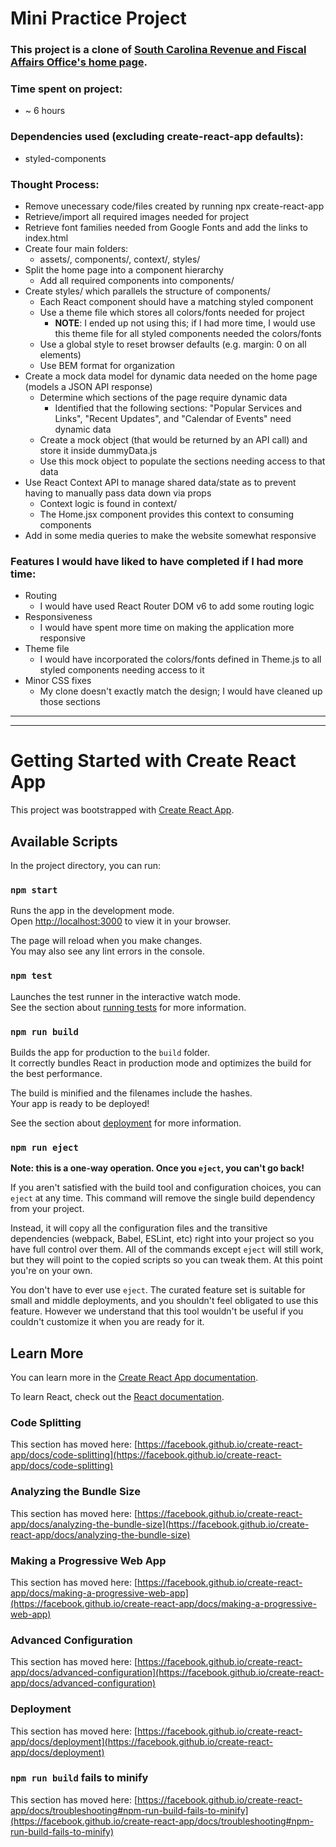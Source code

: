 # Mini Practice Project

### This project is a clone of [South Carolina Revenue and Fiscal Affairs Office's home page](https://rfa.sc.gov/).

### Time spent on project:

- ~ 6 hours

### Dependencies used (excluding create-react-app defaults):

- styled-components

### Thought Process:

- Remove unecessary code/files created by running npx create-react-app
- Retrieve/import all required images needed for project
- Retrieve font families needed from Google Fonts and add the links to index.html
- Create four main folders:
  - assets/, components/, context/, styles/
- Split the home page into a component hierarchy
  - Add all required components into components/
- Create styles/ which parallels the structure of components/
  - Each React component should have a matching styled component
  - Use a theme file which stores all colors/fonts needed for project
    - **NOTE**: I ended up not using this; if I had more time, I would use this theme file for all styled components needed the colors/fonts
  - Use a global style to reset browser defaults (e.g. margin: 0 on all elements)
  - Use BEM format for organization
- Create a mock data model for dynamic data needed on the home page (models a JSON API response)
  - Determine which sections of the page require dynamic data
    - Identified that the following sections: "Popular Services and Links", "Recent Updates", and "Calendar of Events" need dynamic data
  - Create a mock object (that would be returned by an API call) and store it inside dummyData.js
  - Use this mock object to populate the sections needing access to that data
- Use React Context API to manage shared data/state as to prevent having to manually pass data down via props
  - Context logic is found in context/
  - The Home.jsx component provides this context to consuming components
- Add in some media queries to make the website somewhat responsive

### Features I would have liked to have completed if I had more time:

- Routing
  - I would have used React Router DOM v6 to add some routing logic
- Responsiveness
  - I would have spent more time on making the application more responsive
- Theme file
  - I would have incorporated the colors/fonts defined in Theme.js to all styled components needing access to it
- Minor CSS fixes
  - My clone doesn't exactly match the design; I would have cleaned up those sections

---

---

# Getting Started with Create React App

This project was bootstrapped with [Create React App](https://github.com/facebook/create-react-app).

## Available Scripts

In the project directory, you can run:

### `npm start`

Runs the app in the development mode.\
Open [http://localhost:3000](http://localhost:3000) to view it in your browser.

The page will reload when you make changes.\
You may also see any lint errors in the console.

### `npm test`

Launches the test runner in the interactive watch mode.\
See the section about [running tests](https://facebook.github.io/create-react-app/docs/running-tests) for more information.

### `npm run build`

Builds the app for production to the `build` folder.\
It correctly bundles React in production mode and optimizes the build for the best performance.

The build is minified and the filenames include the hashes.\
Your app is ready to be deployed!

See the section about [deployment](https://facebook.github.io/create-react-app/docs/deployment) for more information.

### `npm run eject`

**Note: this is a one-way operation. Once you `eject`, you can't go back!**

If you aren't satisfied with the build tool and configuration choices, you can `eject` at any time. This command will remove the single build dependency from your project.

Instead, it will copy all the configuration files and the transitive dependencies (webpack, Babel, ESLint, etc) right into your project so you have full control over them. All of the commands except `eject` will still work, but they will point to the copied scripts so you can tweak them. At this point you're on your own.

You don't have to ever use `eject`. The curated feature set is suitable for small and middle deployments, and you shouldn't feel obligated to use this feature. However we understand that this tool wouldn't be useful if you couldn't customize it when you are ready for it.

## Learn More

You can learn more in the [Create React App documentation](https://facebook.github.io/create-react-app/docs/getting-started).

To learn React, check out the [React documentation](https://reactjs.org/).

### Code Splitting

This section has moved here: [https://facebook.github.io/create-react-app/docs/code-splitting](https://facebook.github.io/create-react-app/docs/code-splitting)

### Analyzing the Bundle Size

This section has moved here: [https://facebook.github.io/create-react-app/docs/analyzing-the-bundle-size](https://facebook.github.io/create-react-app/docs/analyzing-the-bundle-size)

### Making a Progressive Web App

This section has moved here: [https://facebook.github.io/create-react-app/docs/making-a-progressive-web-app](https://facebook.github.io/create-react-app/docs/making-a-progressive-web-app)

### Advanced Configuration

This section has moved here: [https://facebook.github.io/create-react-app/docs/advanced-configuration](https://facebook.github.io/create-react-app/docs/advanced-configuration)

### Deployment

This section has moved here: [https://facebook.github.io/create-react-app/docs/deployment](https://facebook.github.io/create-react-app/docs/deployment)

### `npm run build` fails to minify

This section has moved here: [https://facebook.github.io/create-react-app/docs/troubleshooting#npm-run-build-fails-to-minify](https://facebook.github.io/create-react-app/docs/troubleshooting#npm-run-build-fails-to-minify)

